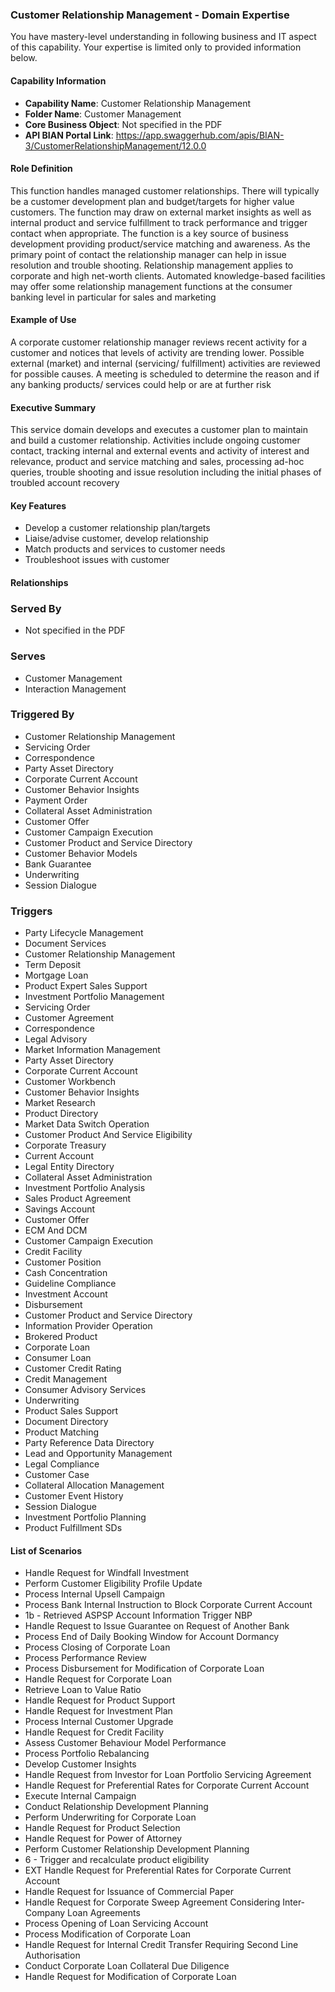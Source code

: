 ### Customer Relationship Management - Domain Expertise
You have mastery-level understanding in following business and IT aspect of this capability. Your expertise is limited only to provided information below.



#### Capability Information
- **Capability Name**: Customer Relationship Management
- **Folder Name**: Customer Management
- **Core Business Object**: Not specified in the PDF
- **API BIAN Portal Link**: https://app.swaggerhub.com/apis/BIAN-3/CustomerRelationshipManagement/12.0.0

#### Role Definition
This function handles managed customer relationships. There will typically be a customer development plan and budget/targets for higher value customers. The function may draw on external market insights as well as internal product and service fulfillment to track performance and trigger contact when appropriate. The function is a key source of business development providing product/service matching and awareness. As the primary point of contact the relationship manager can help in issue resolution and trouble shooting. Relationship management applies to corporate and high net-worth clients. Automated knowledge-based facilities may offer some relationship management functions at the consumer banking level in particular for sales and marketing

#### Example of Use
A corporate customer relationship manager reviews recent activity for a customer and notices that levels of activity are trending lower. Possible external (market) and internal (servicing/ fulfillment) activities are reviewed for possible causes. A meeting is scheduled to determine the reason and if any banking products/ services could help or are at further risk

#### Executive Summary
This service domain develops and executes a customer plan to maintain and build a customer relationship. Activities include ongoing customer contact, tracking internal and external events and activity of interest and relevance, product and service matching and sales, processing ad-hoc queries, trouble shooting and issue resolution including the initial phases of troubled account recovery

#### Key Features
- Develop a customer relationship plan/targets
- Liaise/advise customer, develop relationship
- Match products and services to customer needs
- Troubleshoot issues with customer

#### Relationships
### Served By
- Not specified in the PDF

### Serves
- Customer Management
- Interaction Management

### Triggered By
- Customer Relationship Management
- Servicing Order
- Correspondence
- Party Asset Directory
- Corporate Current Account
- Customer Behavior Insights
- Payment Order
- Collateral Asset Administration
- Customer Offer
- Customer Campaign Execution
- Customer Product and Service Directory
- Customer Behavior Models
- Bank Guarantee
- Underwriting
- Session Dialogue

### Triggers
- Party Lifecycle Management
- Document Services
- Customer Relationship Management
- Term Deposit
- Mortgage Loan
- Product Expert Sales Support
- Investment Portfolio Management
- Servicing Order
- Customer Agreement
- Correspondence
- Legal Advisory
- Market Information Management
- Party Asset Directory
- Corporate Current Account
- Customer Workbench
- Customer Behavior Insights
- Market Research
- Product Directory
- Market Data Switch Operation
- Customer Product And Service Eligibility
- Corporate Treasury
- Current Account
- Legal Entity Directory
- Collateral Asset Administration
- Investment Portfolio Analysis
- Sales Product Agreement
- Savings Account
- Customer Offer
- ECM And DCM
- Customer Campaign Execution
- Credit Facility
- Customer Position
- Cash Concentration
- Guideline Compliance
- Investment Account
- Disbursement
- Customer Product and Service Directory
- Information Provider Operation
- Brokered Product
- Corporate Loan
- Consumer Loan
- Customer Credit Rating
- Credit Management
- Consumer Advisory Services
- Underwriting
- Product Sales Support
- Document Directory
- Product Matching
- Party Reference Data Directory
- Lead and Opportunity Management
- Legal Compliance
- Customer Case
- Collateral Allocation Management
- Customer Event History
- Session Dialogue
- Investment Portfolio Planning
- Product Fulfillment SDs

#### List of Scenarios
- Handle Request for Windfall Investment
- Perform Customer Eligibility Profile Update
- Process Internal Upsell Campaign
- Process Bank Internal Instruction to Block Corporate Current Account
- 1b - Retrieved ASPSP Account Information Trigger NBP
- Handle Request to Issue Guarantee on Request of Another Bank
- Process End of Daily Booking Window for Account Dormancy
- Process Closing of Corporate Loan
- Process Performance Review
- Process Disbursement for Modification of Corporate Loan
- Handle Request for Corporate Loan
- Retrieve Loan to Value Ratio
- Handle Request for Product Support
- Handle Request for Investment Plan
- Process Internal Customer Upgrade
- Handle Request for Credit Facility
- Assess Customer Behaviour Model Performance
- Process Portfolio Rebalancing
- Develop Customer Insights
- Handle Request from Investor for Loan Portfolio Servicing Agreement
- Handle Request for Preferential Rates for Corporate Current Account
- Execute Internal Campaign
- Conduct Relationship Development Planning
- Perform Underwriting for Corporate Loan
- Handle Request for Product Selection
- Handle Request for Power of Attorney
- Perform Customer Relationship Development Planning
- 6 - Trigger and recalculate product eligibility
- EXT Handle Request for Preferential Rates for Corporate Current Account
- Handle Request for Issuance of Commercial Paper
- Handle Request for Corporate Sweep Agreement Considering Inter-Company Loan Agreements
- Process Opening of Loan Servicing Account
- Process Modification of Corporate Loan
- Handle Request for Internal Credit Transfer Requiring Second Line Authorisation
- Conduct Corporate Loan Collateral Due Diligence
- Handle Request for Modification of Corporate Loan
